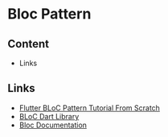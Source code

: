 # Bloc Pattern

## Content

- Links

## Links

- [Flutter BLoC Pattern Tutorial From Scratch](https://www.youtube.com/watch?v=oxeYeMHVLII)
- [BLoC Dart Library](https://pub.dartlang.org/packages/flutter_bloc)
- [Bloc Documentation](https://felangel.github.io/bloc)
